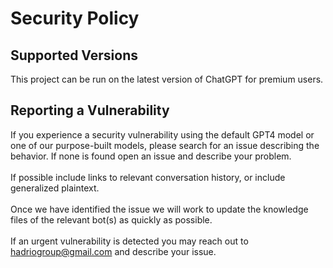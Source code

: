 # Security Policy

## Supported Versions

This project can be run on the latest version of ChatGPT for premium users.

## Reporting a Vulnerability

If you experience a security vulnerability using the default GPT4 model or one of our purpose-built models, please search for an issue describing the behavior. If none is found open an issue and describe your problem.<br><br> If possible include links to relevant conversation history, or include generalized plaintext.<br><br>
Once we have identified the issue we will work to update the knowledge files of the relevant bot(s) as quickly as possible.<br><br>
If an urgent vulnerability is detected you may reach out to hadriogroup@gmail.com and describe your issue.
